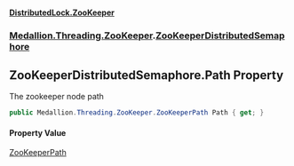 #### [DistributedLock.ZooKeeper](README.md 'README')
### [Medallion.Threading.ZooKeeper](Medallion.Threading.ZooKeeper.md 'Medallion.Threading.ZooKeeper').[ZooKeeperDistributedSemaphore](ZooKeeperDistributedSemaphore.md 'Medallion.Threading.ZooKeeper.ZooKeeperDistributedSemaphore')

## ZooKeeperDistributedSemaphore.Path Property

The zookeeper node path

```csharp
public Medallion.Threading.ZooKeeper.ZooKeeperPath Path { get; }
```

#### Property Value
[ZooKeeperPath](ZooKeeperPath.md 'Medallion.Threading.ZooKeeper.ZooKeeperPath')